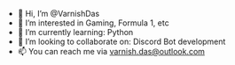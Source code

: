 - 👋 Hi, I’m @VarnishDas
- 👀 I’m interested in Gaming, Formula 1, etc
- 🌱 I’m currently learning: Python
- 💞️ I’m looking to collaborate on: Discord Bot development
- 📫 You can reach me via varnish.das@outlook.com

<!---
VarnishDas/VarnishDas is a ✨ special ✨ repository because its `README.md` (this file) appears on your GitHub profile.
You can click the Preview link to take a look at your changes.
--->

